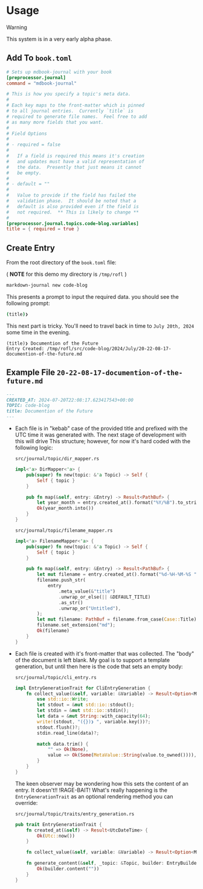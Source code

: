# Usage

> [!warning]
> This system is in a very early alpha phase.

## Add To `book.toml`

```toml
# Sets up mdbook-journal with your book
[preprocessor.journal]
command = "mdbook-journal"

# This is how you specify a topic's meta data.
#
# Each key maps to the front-matter which is pinned
# to all journal entries.  Currently `title` is
# required to generate file names.  Feel free to add
# as many more fields that you want.
#
# Field Options
#
# - required = false
#
#   If a field is required this means it's creation
#   and updates must have a valid representation of
#   the data.  Presently that just means it cannot
#   be empty.
#
# - default = ""
#
#   Value to provide if the field has failed the
#   validation phase.  It should be noted that a
#   default is also provided even if the field is
#   not required.  ** This is likely to change **
#
[preprocessor.journal.topics.code-blog.variables]
title = { required = true }
```

## Create Entry

From the root directory of the `book.toml` file:

( **NOTE** for this demo my directory is `/tmp/rofl` )

```bash
markdown-journal new code-blog
```

This presents a prompt to input the required data.
you should see the following prompt:

```bash
(title)❯
```

This next part is tricky. You'll need to travel
back in time to `July 20th, 2024` some time in
the evening.

```text
(title)❯ Documention of the Future
Entry Created: /tmp/rofl/src/code-blog/2024/July/20-22-08-17-documention-of-the-future.md
```

## Example File `20-22-08-17-documention-of-the-future.md`

```markdown
---
CREATED_AT: 2024-07-20T22:08:17.623417543+00:00
TOPIC: code-blog
title: Documention of the Future
---
```

- Each file is in "kebab" case of the provided title and
  prefixed with the UTC time it was generated with. The
  next stage of development with this will drive This
  structure; however, for now it's hard coded with the
  following logic:

  `src/journal/topic/dir_mapper.rs`

  ```rust
  impl<'a> DirMapper<'a> {
      pub(super) fn new(topic: &'a Topic) -> Self {
          Self { topic }
      }

      pub fn map(&self, entry: &Entry) -> Result<PathBuf> {
          let year_month = entry.created_at().format("%Y/%B").to_string();
          Ok(year_month.into())
      }
  }
  ```

  `src/journal/topic/filename_mapper.rs`

  ```rust
  impl<'a> FilenameMapper<'a> {
      pub(super) fn new(topic: &'a Topic) -> Self {
          Self { topic }
      }

      pub fn map(&self, entry: &Entry) -> Result<PathBuf> {
          let mut filename = entry.created_at().format("%d-%H-%M-%S ").to_string();
          filename.push_str(
              entry
                  .meta_value(&"title")
                  .unwrap_or_else(|| &DEFAULT_TITLE)
                  .as_str()
                  .unwrap_or("Untitled"),
          );
          let mut filename: PathBuf = filename.from_case(Case::Title).to_case(Case::Kebab).into();
          filename.set_extension("md");
          Ok(filename)
      }
  }
  ```

- Each file is created with it's front-matter that
  was collected. The "body" of the document is left
  blank. My goal is to support a template generation,
  but until then here is the code that sets an empty
  body:

  `src/journal/topic/cli_entry.rs`

  ```rust
  impl EntryGenerationTrait for CliEntryGeneration {
      fn collect_value(&self, variable: &Variable) -> Result<Option<MetaValue>> {
          use std::io::Write;
          let stdout = &mut std::io::stdout();
          let stdin = &mut std::io::stdin();
          let data = &mut String::with_capacity(64);
          write!(stdout, "({})❯ ", variable.key())?;
          stdout.flush()?;
          stdin.read_line(data)?;

          match data.trim() {
              "" => Ok(None),
              value => Ok(Some(MetaValue::String(value.to_owned()))),
          }
      }
  }
  ```

  The keen observer may be wondering how this sets
  the content of an entry. It doesn't!! !RAGE-BAIT!
  What's really happening is the `EntryGenerationTrait`
  as an optional rendering method you can override:

  `src/journal/topic/traits/entry_generation.rs`

  ```rust
  pub trait EntryGenerationTrait {
      fn created_at(&self) -> Result<UtcDateTime> {
          Ok(Utc::now())
      }

      fn collect_value(&self, variable: &Variable) -> Result<Option<MetaValue>>;

      fn generate_content(&self, _topic: &Topic, builder: EntryBuilder) -> Result<EntryBuilder> {
          Ok(builder.content(""))
      }
  }
  ```
